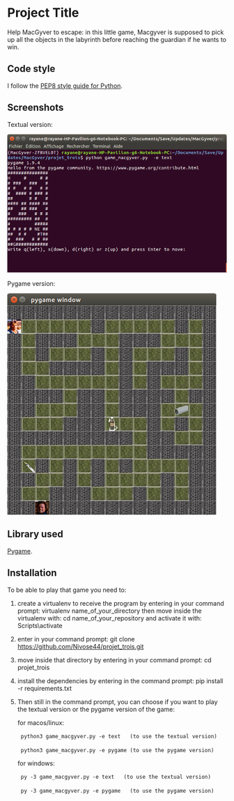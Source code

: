 # Project Title

Help MacGyver to escape: in this little game, Macgyver is supposed to pick up all the objects in the labyrinth before reaching the guardian if he wants to win.

## Code style

I follow the [PEP8 style guide for Python](http://www.python.org/dev/peps/pep-0008/).

## Screenshots

Textual version:

![Screenshot](images/MacGyverTextVersion.png)

Pygame version:

![Screenshot](images/MacGyverPygame.png)


## Library used
[Pygame](https://www.pygame.org/news).

## Installation

To be able to play that game you need to:
    
1. create a virtualenv to receive the program by entering in your command prompt: virtualenv name_of_your_directory
          then move inside the virtualenv with: cd name_of_your_repository and activate it with: Scripts\activate
1. enter in your command prompt: git clone https://github.com/Nivose44/projet_trois.git
    
1. move inside that directory by entering in your command prompt: cd projet_trois
    
1. install the dependencies by entering in the command prompt: pip install -r requirements.txt
    
1. Then still in the command prompt, you can choose if you want to play the textual version or the pygame version of the game:

	for macos/linux:
                    
		python3 game_macgyver.py -e text   (to use the textual version)
                    
		python3 game_macgyver.py -e pygame (to use the pygame version)
                
	for windows:
                    
		py -3 game_macgyver.py -e text   (to use the textual version)
                    
		py -3 game_macgyver.py -e pygame   (to use the pygame version)
